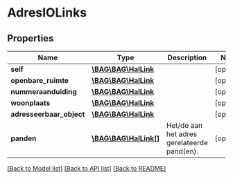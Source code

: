 # AdresIOLinks

## Properties
Name | Type | Description | Notes
------------ | ------------- | ------------- | -------------
**self** | [**\BAG\BAG\HalLink**](HalLink.md) |  | [optional] 
**openbare_ruimte** | [**\BAG\BAG\HalLink**](HalLink.md) |  | [optional] 
**nummeraanduiding** | [**\BAG\BAG\HalLink**](HalLink.md) |  | [optional] 
**woonplaats** | [**\BAG\BAG\HalLink**](HalLink.md) |  | [optional] 
**adresseerbaar_object** | [**\BAG\BAG\HalLink**](HalLink.md) |  | [optional] 
**panden** | [**\BAG\BAG\HalLink[]**](HalLink.md) | Het/de aan het adres gerelateerde pand(en). | [optional] 

[[Back to Model list]](../../README.md#documentation-for-models) [[Back to API list]](../../README.md#documentation-for-api-endpoints) [[Back to README]](../../README.md)

